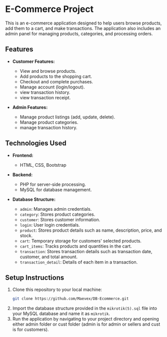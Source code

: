 # E-Commerce Project

This is an e-commerce application designed to help users browse products, add them to a cart, and make transactions. The application also includes an admin panel for managing products, categories, and processing orders.

## Features

- **Customer Features:**
  - View and browse products.
  - Add products to the shopping cart.
  - Checkout and complete purchases.
  - Manage account (login/logout).
  - view transaction history.
  - view transaction receipt.
  
- **Admin Features:**
  - Manage product listings (add, update, delete).
  - Manage product categories.
  - manage transaction history.
  
## Technologies Used

- **Frontend:** 
  - HTML, CSS, Bootstrap
  
- **Backend:**
  - PHP for server-side processing.
  - MySQL for database management.
  
- **Database Structure:**
  - `admin`: Manages admin credentials.
  - `category`: Stores product categories.
  - `customer`: Stores customer information.
  - `login`: User login credentials.
  - `product`: Stores product details such as name, description, price, and stock.
  - `cart`: Temporary storage for customers' selected products.
  - `cart_items`: Tracks products and quantities in the cart.
  - `transaction`: Stores transaction details such as transaction date, customer, and total amount.
  - `transaction_detail`: Details of each item in a transaction.

## Setup Instructions

1. Clone this repository to your local machine:
   ```bash
   git clone https://github.com/Maevex/DB-Ecommerce.git
2. Import the database structure provided in the `mikrotik(5).sql` file into your MySQL database and name it as `mikrotik`.
3. Run the application by navigating to your project directory and opening either admin folder or cust folder (admin is for admin or sellers and cust is for customers).

